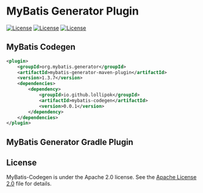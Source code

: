 # MyBatis Generator Plugin

[![License](https://img.shields.io/badge/license-Apache%202-blue.svg?style=flat-square)](https://www.apache.org/licenses/LICENSE-2.0)
[![License](https://img.shields.io/badge/license-Anti%20996-blue.svg?style=flat-square)](https://github.com/996icu/996.ICU/blob/master/LICENSE)
[![License](https://img.shields.io/maven-central/v/io.github.lollipok/mybatis-codegen.svg?color=blue&style=flat-square)](https://search.maven.org/search?q=g:io.github.lollipok%20AND%20a:mybatis-codegen)

## MyBatis Codegen

```xml
<plugin>
    <groupId>org.mybatis.generator</groupId>
    <artifactId>mybatis-generator-maven-plugin</artifactId>
    <version>1.3.7</version>
    <dependencies>
        <dependency>
            <groupId>io.github.lollipok</groupId>
            <artifactId>mybatis-codegen</artifactId>
            <version>0.0.1</version>
        </dependency>
    </dependencies>
</plugin>
```

## MyBatis Generator Gradle Plugin

## License

MyBatis-Codegen is under the Apache 2.0 license. See the [Apache License 2.0](https://www.apache.org/licenses/LICENSE-2.0) file for details.
